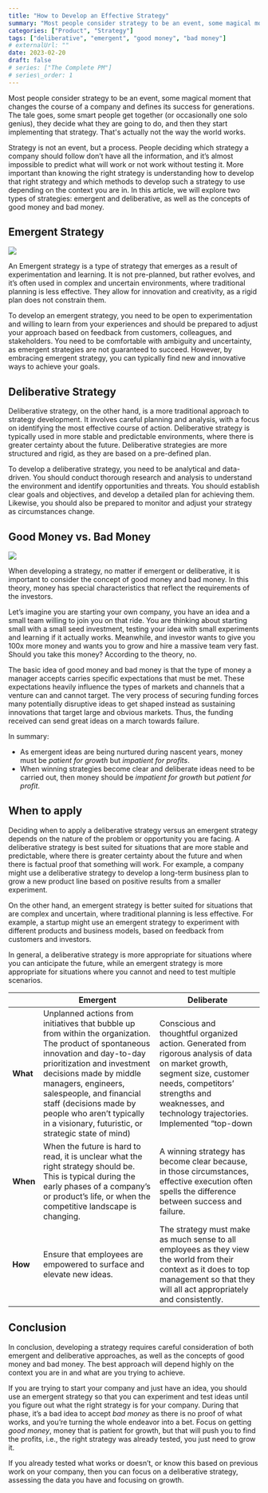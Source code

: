 ```yaml
---
title: "How to Develop an Effective Strategy"
summary: "Most people consider strategy to be an event, some magical moment that changes the course of a company and defines its success for generations. The tale goes, some smart people get together (or occasionally one solo genius), they decide what they are going to do, and then they start implementing that strategy. That's actually not the way the world works."
categories: ["Product", "Strategy"]
tags: ["deliberative", "emergent", "good money", "bad money"]
# externalUrl: ""
date: 2023-02-20
draft: false
# series: ["The Complete PM"]
# series\_order: 1
---
```


Most people consider strategy to be an event, some magical moment that changes the course of a company and defines its success for generations. The tale goes, some smart people get together (or occasionally one solo genius), they decide what they are going to do, and then they start implementing that strategy. That's actually not the way the world works.  
  
Strategy is not an event, but a process. People deciding which strategy a company should follow don’t have all the information, and it’s almost impossible to predict what will work or not work without testing it. More important than knowing the right strategy is understanding how to develop that right strategy and which methods to develop such a strategy to use depending on the context you are in. In this article, we will explore two types of strategies: emergent and deliberative, as well as the concepts of good money and bad money.  

## Emergent Strategy  
![][image-1]

An Emergent strategy is a type of strategy that emerges as a result of experimentation and learning. It is not pre-planned, but rather evolves, and it’s often used in complex and uncertain environments, where traditional planning is less effective. They allow for innovation and creativity, as a rigid plan does not constrain them.

To develop an emergent strategy, you need to be open to experimentation and willing to learn from your experiences and should be prepared to adjust your approach based on feedback from customers, colleagues, and stakeholders. You need to be comfortable with ambiguity and uncertainty, as emergent strategies are not guaranteed to succeed. However, by embracing emergent strategy, you can typically find new and innovative ways to achieve your goals.

## Deliberative Strategy

Deliberative strategy, on the other hand, is a more traditional approach to strategy development. It involves careful planning and analysis, with a focus on identifying the most effective course of action. Deliberative strategy is typically used in more stable and predictable environments, where there is greater certainty about the future. Deliberative strategies are more structured and rigid, as they are based on a pre-defined plan.

To develop a deliberative strategy, you need to be analytical and data-driven. You should conduct thorough research and analysis to understand the environment and identify opportunities and threats. You should establish clear goals and objectives, and develop a detailed plan for achieving them. Likewise, you should also be prepared to monitor and adjust your strategy as circumstances change.

## Good Money vs. Bad Money

![][image-2]


When developing a strategy, no matter if emergent or deliberative, it is important to consider the concept of good money and bad money. In this theory, money has special characteristics that reflect the requirements of the investors.  

Let’s imagine you are starting your own company, you have an idea and a small team willing to join you on that ride. You are thinking about starting small with a small seed investment, testing your idea with small experiments and learning if it actually works. Meanwhile, and investor wants to give you 100x more money and wants you to grow and hire a massive team very fast. Should you take this money? According to the theory, no. 

The basic idea of good money and bad money is that the type of money a manager accepts carries specific expectations that must be met. These expectations heavily influence the types of markets and channels that a venture can and cannot target. The very process of securing funding forces many potentially disruptive ideas to get shaped instead as sustaining innovations that target large and obvious markets. Thus, the funding received can send great ideas on a march towards failure.

In summary:
- As emergent ideas are being nurtured during nascent years, money must be _patient for growth_ but _impatient for profits_.
- When winning strategies become clear and deliberate ideas need to be carried out, then money should be _impatient for growth_ but _patient for profit_.  

## When to apply
Deciding when to apply a deliberative strategy versus an emergent strategy depends on the nature of the problem or opportunity you are facing. A deliberative strategy is best suited for situations that are more stable and predictable, where there is greater certainty about the future and when there is factual proof that something will work. For example, a company might use a deliberative strategy to develop a long-term business plan to grow a new product line based on positive results from a smaller experiment.  
  
On the other hand, an emergent strategy is better suited for situations that are complex and uncertain, where traditional planning is less effective. For example, a startup might use an emergent strategy to experiment with different products and business models, based on feedback from customers and investors. 

In general, a deliberative strategy is more appropriate for situations where you can anticipate the future, while an emergent strategy is more appropriate for situations where you cannot and need to test multiple scenarios.
  

|          | Emergent                                                                                                                                                                                                                                                                                                                                                 | Deliberate                                                                                                                                                                                                                    |
| -------- | -------------------------------------------------------------------------------------------------------------------------------------------------------------------------------------------------------------------------------------------------------------------------------------------------------------------------------------------------------- | ----------------------------------------------------------------------------------------------------------------------------------------------------------------------------------------------------------------------------- |
| **What** | Unplanned actions from initiatives that bubble up from within the organization. The product of spontaneous innovation and day-to-day prioritization and investment decisions made by middle managers, engineers, salespeople, and financial staff (decisions made by people who aren’t typically in a visionary, futuristic, or strategic state of mind) | Conscious and thoughtful organized action. Generated from rigorous analysis of data on market growth, segment size, customer needs, competitors’ strengths and weaknesses, and technology trajectories. Implemented “top-down |
| **When** | When the future is hard to read, it is unclear what the right strategy should be. This is typical during the early phases of a company’s or product’s life, or when the competitive landscape is changing.                                                                                                                                               | A winning strategy has become clear because, in those circumstances, effective execution often spells the difference between success and failure.                                                                             |
| **How**  | Ensure that employees are empowered to surface and elevate new ideas.                                                                                                                                                                                                                                                                                    | The strategy must make as much sense to all employees as they view the world from their context as it does to top management so that they will all act appropriately and consistently.                                        |



## Conclusion

In conclusion, developing a strategy requires careful consideration of both emergent and deliberative approaches, as well as the concepts of good money and bad money. The best approach will depend highly on the context you are in and what are you trying to achieve. 

If you are trying to start your company and just have an idea, you should use an emergent strategy so that you can experiment and test ideas until you figure out what the right strategy is for your company. During that phase, it’s a bad idea to accept _bad money_ as there is no proof of what works, and you’re turning the whole endeavor into a bet. Focus on getting _good money_, money that is patient for growth, but that will push you to find the profits, i.e., the right strategy was already tested, you just need to grow it.  

If you already tested what works or doesn’t, or know this based on previous work on your company, then you can focus on a deliberative strategy, assessing the data you have and focusing on growth. 
  
  


[image-1]:	img/startup.webp
[image-2]:	img/money.webp